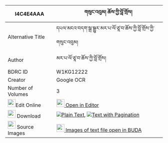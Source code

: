 |I4C4E4AAA|གསུང་འབུམ། ཆོས་ཀྱི་བློ་གྲོས། 
| --- | --- 
|Alternative Title |དཔལ་མངའ་བདག་སྒྲ་སྒྱུར་མར་པ་ལོ་ཙཱ་བ་ཆོས་ཀྱི་བློ་གྲོས་ཀྱི་གསུང་འབུམ།
|Author| མར་པ་ལོ་ཙཱ་བ་ཆོས་ཀྱི་བློ་གྲོས།
|BDRC ID | W1KG12222
|Creator | Google OCR
|Number of Volumes| 3
|<img width="25" src="https://img.icons8.com/color/25/000000/edit-property.png">Edit Online| [<img width="25" src="https://avatars.githubusercontent.com/u/45091458?s=200&v=4"> Open in Editor](http://editor.openpecha.org/I4C4E4AAA)
|<img width="25" src="https://img.icons8.com/fluent/48/000000/download-2.png"/>  Download | [![](https://img.icons8.com/color/20/000000/txt.png)Plain Text](https://github.com/Openpecha/I4C4E4AAA/releases/download/v2/sungbum_cho_kyi_lodro_plain_I4C4E4AAA.zip), [![](https://img.icons8.com/color/20/000000/txt.png)Text with Pagination](https://github.com/Openpecha/I4C4E4AAA/releases/download/v2/sungbum_cho_kyi_lodro_pages_I4C4E4AAA.zip)
|<img width="25" src="https://img.icons8.com/plasticine/100/000000/pictures-folder.png"/>  Source Images | [<img width="25" src="https://library.bdrc.io/icons/BUDA-small.svg"> Images of text file open in BUDA](https://library.bdrc.io/show/bdr:W1KG12222)